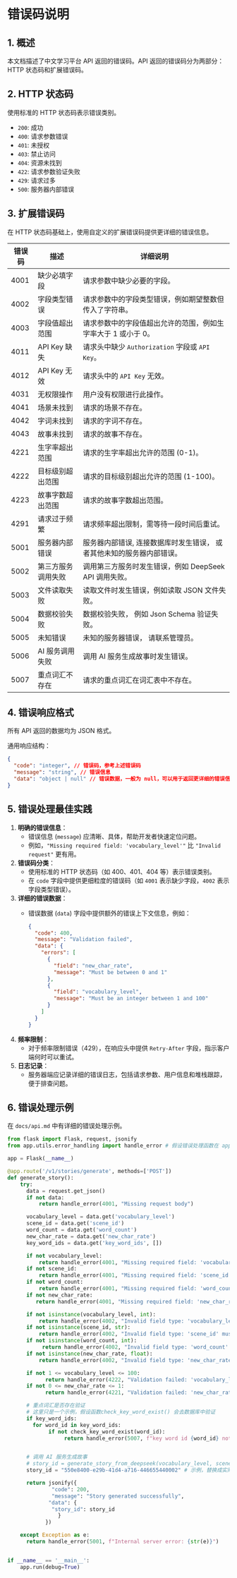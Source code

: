 # 错误码说明

## 1. 概述

本文档描述了中文学习平台 API 返回的错误码。API 返回的错误码分为两部分：HTTP 状态码和扩展错误码。

## 2. HTTP 状态码

使用标准的 HTTP 状态码表示错误类别。

-   `200`: 成功
-   `400`: 请求参数错误
-   `401`: 未授权
-   `403`: 禁止访问
-   `404`: 资源未找到
-   `422`: 请求参数验证失败
-   `429`: 请求过多
-   `500`: 服务器内部错误

## 3. 扩展错误码

在 HTTP 状态码基础上，使用自定义的扩展错误码提供更详细的错误信息。

| 错误码 | 描述                           | 详细说明                                                              |
| ------ | ------------------------------ | --------------------------------------------------------------------- |
| 4001   | 缺少必填字段                   | 请求参数中缺少必要的字段。                                                |
| 4002   | 字段类型错误                   | 请求参数中的字段类型错误，例如期望整数但传入了字符串。                                |
| 4003   | 字段值超出范围                 | 请求参数中的字段值超出允许的范围，例如生字率大于 1 或小于 0。                                |
| 4011   | API Key 缺失                   | 请求头中缺少 `Authorization` 字段或 `API Key`。                                |
| 4012   | API Key 无效                   | 请求头中的 `API Key` 无效。                                               |
| 4031  | 无权限操作                    | 用户没有权限进行此操作。                                             |
| 4041   | 场景未找到                     | 请求的场景不存在。                                                  |
| 4042   | 字词未找到                     | 请求的字词不存在。                                                    |
| 4043   | 故事未找到                     | 请求的故事不存在。                                                    |
| 4221   | 生字率超出范围                 | 请求的生字率超出允许的范围 (0-1)。                                          |
| 4222   | 目标级别超出范围               | 请求的目标级别超出允许的范围 (1-100)。                                    |
| 4223  |  故事字数超出范围             |   请求的故事字数超出范围。                                               |
| 4291   | 请求过于频繁                 | 请求频率超出限制，需等待一段时间后重试。                               |
| 5001   | 服务器内部错误              |  服务器内部错误, 连接数据库时发生错误， 或者其他未知的服务器内部错误。                             |
| 5002   | 第三方服务调用失败             | 调用第三方服务时发生错误，例如 DeepSeek API 调用失败。                               |
| 5003   | 文件读取失败                  | 读取文件时发生错误，例如读取 JSON 文件失败。                                                |
| 5004   | 数据校验失败                   |   数据校验失败， 例如 Json Schema 验证失败。                                              |
| 5005   |  未知错误             |  未知的服务器错误， 请联系管理员。                                                  |
| 5006 | AI 服务调用失败       | 调用 AI 服务生成故事时发生错误。                                               |
| 5007  |  重点词汇不存在                |   请求的重点词汇在词汇表中不存在。                                        |

## 4. 错误响应格式

所有 API 返回的数据均为 JSON 格式。

通用响应结构：

```json
{
  "code": "integer", // 错误码，参考上述错误码
  "message": "string", // 错误信息
  "data": "object | null" // 错误数据，一般为 null，可以用于返回更详细的错误信息
}
```

## 5. 错误处理最佳实践

1.  **明确的错误信息**：
    -   错误信息 (`message`) 应清晰、具体，帮助开发者快速定位问题。
    -   例如，`"Missing required field: 'vocabulary_level'"` 比 `"Invalid request"` 更有用。
2.  **错误码分类**：
    -   使用标准的 HTTP 状态码（如 400、401、404 等）表示错误类别。
    -   在 `code` 字段中提供更细粒度的错误码（如 `4001` 表示缺少字段，`4002` 表示字段类型错误）。
3.  **详细的错误数据**：
    -   错误数据 (`data`) 字段中提供额外的错误上下文信息，例如：

        ```json
        {
          "code": 400,
          "message": "Validation failed",
          "data": {
            "errors": [
              {
                "field": "new_char_rate",
                "message": "Must be between 0 and 1"
              },
              {
                "field": "vocabulary_level",
                "message": "Must be an integer between 1 and 100"
              }
            ]
          }
        }
        ```
4.  **频率限制**：
    -   对于频率限制错误（429），在响应头中提供 `Retry-After` 字段，指示客户端何时可以重试。
5.  **日志记录**：
    -   服务器端应记录详细的错误日志，包括请求参数、用户信息和堆栈跟踪，便于排查问题。

## 6. 错误处理示例

在 `docs/api.md` 中有详细的错误处理示例。

```python
from flask import Flask, request, jsonify
from app.utils.error_handling import handle_error # 假设错误处理函数在 app/utils/error_handling.py 中

app = Flask(__name__)

@app.route('/v1/stories/generate', methods=['POST'])
def generate_story():
    try:
      data = request.get_json()
      if not data:
          return handle_error(4001, "Missing request body")

      vocabulary_level = data.get('vocabulary_level')
      scene_id = data.get('scene_id')
      word_count = data.get('word_count')
      new_char_rate = data.get('new_char_rate')
      key_word_ids = data.get('key_word_ids', [])

      if not vocabulary_level:
          return handle_error(4001, "Missing required field: 'vocabulary_level'")
      if not scene_id:
          return handle_error(4001, "Missing required field: 'scene_id'")
      if not word_count:
          return handle_error(4001, "Missing required field: 'word_count'")
      if not new_char_rate:
         return handle_error(4001, "Missing required field: 'new_char_rate'")

      if not isinstance(vocabulary_level, int):
          return handle_error(4002, "Invalid field type: 'vocabulary_level' must be an integer")
      if not isinstance(scene_id, str):
          return handle_error(4002, "Invalid field type: 'scene_id' must be a string")
      if not isinstance(word_count, int):
           return handle_error(4002, "Invalid field type: 'word_count' must be an integer")
      if not isinstance(new_char_rate, float):
          return handle_error(4002, "Invalid field type: 'new_char_rate' must be a float")

      if not 1 <= vocabulary_level <= 100:
            return handle_error(4222, "Validation failed: 'vocabulary_level' must be between 1 and 100")
      if not 0 <= new_char_rate <= 1:
            return handle_error(4221, "Validation failed: 'new_char_rate' must be between 0 and 1")

      # 重点词汇是否存在验证
      # 这里只是一个示例，假设函数check_key_word_exist() 会去数据库中验证
      if key_word_ids:
        for word_id in key_word_ids:
             if not check_key_word_exist(word_id):
                  return handle_error(5007, f"key word id {word_id} not exist")


      # 调用 AI 服务生成故事
      # story_id = generate_story_from_deepseek(vocabulary_level, scene_id, word_count, new_char_rate, key_word_ids)
      story_id = "550e8400-e29b-41d4-a716-446655440002" # 示例，替换成实际的逻辑

      return jsonify({
              "code": 200,
              "message": "Story generated successfully",
             "data": {
              "story_id": story_id
                }
            })

    except Exception as e:
      return handle_error(5001, f"Internal server error: {str(e)}")


if __name__ == '__main__':
    app.run(debug=True)

```


